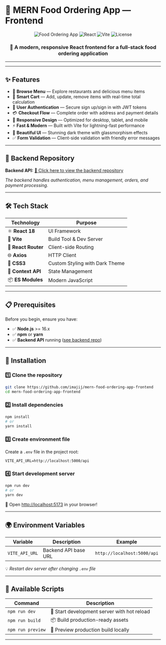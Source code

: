 # 🍕 MERN Food Ordering App — Frontend

<div align="center">
  
  ![Food Ordering App](https://img.shields.io/badge/Food-Ordering-orange?style=for-the-badge&logo=uber-eats&logoColor=white)
  ![React](https://img.shields.io/badge/React-18.2.0-blue?style=for-the-badge&logo=react&logoColor=61DAFB)
  ![Vite](https://img.shields.io/badge/Vite-5.1.0-646CFF?style=for-the-badge&logo=vite&logoColor=white)
  ![License](https://img.shields.io/badge/License-MIT-green?style=for-the-badge)

  ### 🚀 A modern, responsive React frontend for a full-stack food ordering application
  
</div>

---



---

## ✨ Features

- 🍔 **Browse Menu** — Explore restaurants and delicious menu items
- 🛒 **Smart Cart** — Add, update, remove items with real-time total calculation
- 🔐 **User Authentication** — Secure sign up/sign in with JWT tokens
- 💳 **Checkout Flow** — Complete order with address and payment details
- 📱 **Responsive Design** — Optimized for desktop, tablet, and mobile
- ⚡ **Fast & Modern** — Built with Vite for lightning-fast performance
- 🎨 **Beautiful UI** — Stunning dark theme with glassmorphism effects
- ✅ **Form Validation** — Client-side validation with friendly error messages

---

## 🔗 Backend Repository

**Backend API:** [🔗 Click here to view the backend repository](https://github.com/imajij/mern-food-ordering-app-backend)

*The backend handles authentication, menu management, orders, and payment processing.*

---

## 🛠️ Tech Stack

<div align="center">

| Technology | Purpose |
|------------|---------|
| ⚛️ **React 18** | UI Framework |
| 🚀 **Vite** | Build Tool & Dev Server |
| 🧭 **React Router** | Client-side Routing |
| 🌐 **Axios** | HTTP Client |
| 🎨 **CSS3** | Custom Styling with Dark Theme |
| 🔄 **Context API** | State Management |
| 📦 **ES Modules** | Modern JavaScript |

</div>

---

## 📋 Prerequisites

Before you begin, ensure you have:

- ✅ **Node.js** >= 16.x
- ✅ **npm** or **yarn**
- ✅ **Backend API** running ([see backend repo](https://github.com/imajij/mern-food-ordering-app-backend))

---

## 🚀 Installation

### 1️⃣ Clone the repository
```bash
git clone https://github.com/imajij/mern-food-ordering-app-frontend
cd mern-food-ordering-app-frontend
```

### 2️⃣ Install dependencies
```bash
npm install
# or
yarn install
```

### 3️⃣ Create environment file
Create a `.env` file in the project root:
```env
VITE_API_URL=http://localhost:5000/api
```

### 4️⃣ Start development server
```bash
npm run dev
# or
yarn dev
```

🎉 Open [http://localhost:5173](http://localhost:5173) in your browser!

---

## 🌍 Environment Variables

| Variable | Description | Example |
|----------|-------------|---------|
| `VITE_API_URL` | Backend API base URL | `http://localhost:5000/api` |

💡 *Restart dev server after changing `.env` file*

---

## 📜 Available Scripts

| Command | Description |
|---------|-------------|
| `npm run dev` | 🚀 Start development server with hot reload |
| `npm run build` | 📦 Build production-ready assets |
| `npm run preview` | 👀 Preview production build locally |

---
